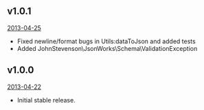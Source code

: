 ## v1.0.1
[2013-04-25](https://github.com/johnstevenson/json-works/tree/v1.0.1)
* Fixed newline/format bugs in Utils:dataToJson and added tests
* Added JohnStevenson\JsonWorks\Schema\ValidationException

## v1.0.0
[2013-04-22](https://github.com/johnstevenson/json-works/tree/v1.0.0)

* Initial stable release.